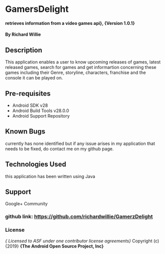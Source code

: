 # GamersDelight
#### retrieves information from a video games api}, {Version 1.0.1}
#### By **Richard Willie**
## Description
This application enables a user to know upcoming releases of games, latest released games, search for games and get informartion concerning these games including their Genre, storyline, characters, franchise and the console it can be played on. 
## Pre-requisites
* Android SDK v28
* Android Build Tools v28.0.0
* Android Support Repository
## Known Bugs
currently has none identified but if any issue  arises in my application that needs to be fixed, do contact me on my github page.
## Technologies Used
this application has been written using Java
## Support
Google+ Community
### github link: https://github.com/richardwillie/GamerzDelight
### License
*{ Licensed to ASF under one contributor license agreements}*
Copyright (c) {2019} **{The Android Open Source Project, Inc}**

